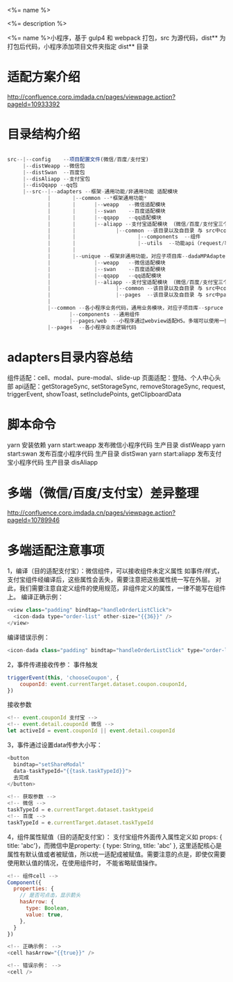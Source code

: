 <%= name %>

<%= description %>

<%= name %>小程序，基于 gulp4 和 webpack 打包，src 为源代码，dist** 为打包后代码，小程序添加项目文件夹指定 dist** 目录

# 适配方案介绍
http://confluence.corp.imdada.cn/pages/viewpage.action?pageId=10933392

# 目录结构介绍
```JavaScript

src--|--config    --项目配置文件(微信/百度/支付宝)
     |--distWeapp --微信包
     |--distSwan  --百度包
     |--disAliapp --支付宝包
     |--disQqapp --qq包
     |--src--|--adapters --框架-通用功能/非通用功能 适配模块
             |       |--common --*框架通用功能*
             |       |      |--weapp   --微信适配模块
             |       |      |--swan    --百度适配模块
             |       |      |--qqapp   --qq适配模块
             |       |      |--aliapp --支付宝适配模块 （微信/百度/支付宝三个模块的目录结构基本一致）
             |       |             |--common --该目录以及自目录 与 src中common模块以及子目录 一一对应
             |       |                    |--components  --组件
             |       |                    |--utils  --功能api（request/事件等）二次封装
             |       |           
             |       |--unique --框架非通用功能，对应子项目库--dadaMPAdapter（注意：只有达达同学有权限拉取该部分模块代码）
             |              |--weapp   --微信适配模块
             |              |--swan    --百度适配模块
             |              |--qqapp   --qq适配模块
             |              |--aliapp --支付宝适配模块 （微信/百度/支付宝三个模块的目录结构基本一致）
             |                     |--common --该目录以及自目录 与 src中common模块以及子目录 一一对应
             |                     |--pages  --该目录以及自目录 与 src中pages模块以及子目录 一一对应
             |
             |--common --各小程序业务代码，通用业务模块，对应子项目库--spruce（注意：只有达达同学有权限拉取该部分模块代码）
                    |--components --通用组件
                    |--pages/web  --小程序通过webview适配H5。多端可以使用一套H5，减少开发/维护成本。（浏览器/APP/小程序）
             |--pages  --各小程序业务逻辑代码
```

# adapters目录内容总结

组件适配：cell、modal、pure-modal、slide-up
页面适配：登陆、个人中心头部
api适配：getStorageSync, setStorageSync, removeStorageSync, request, triggerEvent,
        showToast, setIncludePoints, getClipboardData

# 脚本命令

yarn 安装依赖
yarn start:weapp   发布微信小程序代码   生产目录 distWeapp
yarn start:swan    发布百度小程序代码   生产目录 distSwan
yarn start:aliapp  发布支付宝小程序代码 生产目录 disAliapp

# 多端（微信/百度/支付宝）差异整理

http://confluence.corp.imdada.cn/pages/viewpage.action?pageId=10789946

# 多端适配注意事项

1，编译（目的适配支付宝）：微信组件，可以接收组件未定义属性 如事件/样式，支付宝组件经编译后，这些属性会丢失，需要注意把这些属性统一写在外层。
对此，我们需要注意自定义组件的使用规范，非组件定义的属性，一律不能写在组件上。
编译正确示例：
```JavaScript
<view class="padding" bindtap="handleOrderListClick">
  <icon-dada type="order-list" other-size="{{36}}" />
</view>
```
编译错误示例：
```JavaScript
<icon-dada class="padding" bindtap="handleOrderListClick" type="order-list" other-size="{{36}}" />
```
2，事件传递接收传参：
事件触发
```JavaScript
triggerEvent(this, 'chooseCoupon', {
    couponId: event.currentTarget.dataset.coupon.couponId,
})
```
接收参数
```JavaScript
<!-- event.couponId 支付宝 -->
<!-- event.detail.couponId 微信 -->
let activeId = event.couponId || event.detail.couponId
```

3，事件通过设置data传参大小写：
```JavaScript
<button 
  bindtap="setShareModal"
  data-taskTypeId="{{task.taskTypeId}}">
  去完成
</button>
 
<!-- 获取参数 -->
<!-- 微信 -->
taskTypeId = e.currentTarget.dataset.tasktypeid
<!-- 百度 -->
taskTypeId = e.currentTarget.dataset.taskTypeId
```


4，组件属性赋值（目的适配支付宝）：
支付宝组件外面传入属性定义如 props: { title: 'abc'}，而微信中是property: { type: String, title: 'abc' },
这里适配核心是属性有默认值或者被赋值，所以统一适配成被赋值。需要注意的点是，即使仅需要使用默认值的情况，在使用组件时，
不能省略赋值操作。

```JavaScript
<!-- 组件cell -->
Component({
  properties: {
    // 是否可点击，显示箭头
    hasArrow: {
      type: Boolean,
      value: true,
    },
  }
})

<!-- 正确示例： -->
<cell hasArrow="{{true}}" />

<!-- 错误示例： -->
<cell />
```